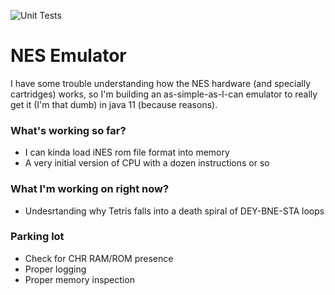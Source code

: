 ![Unit Tests](https://github.com/luizcavalcanti/nes-emulator/workflows/Unit%20Tests/badge.svg)

# NES Emulator

I have some trouble understanding how the NES hardware
(and specially cartridges) works, so I'm building an as-simple-as-I-can emulator to really get it (I'm that dumb)
in java 11 (because reasons).

### What's working so far?

- I can kinda load iNES rom file format into memory
- A very initial version of CPU with a dozen instructions or so

### What I'm working on right now?

- Undesrtanding why Tetris falls into a death spiral of DEY-BNE-STA loops

### Parking lot

- Check for CHR RAM/ROM presence
- Proper logging
- Proper memory inspection
